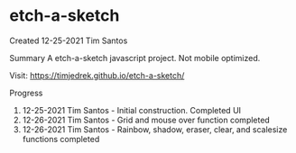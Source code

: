 # etch-a-sketch
Created 12-25-2021
Tim Santos

Summary
A etch-a-sketch javascript project. Not mobile optimized.

Visit: https://timjedrek.github.io/etch-a-sketch/

Progress
1. 12-25-2021 Tim Santos - Initial construction.  Completed UI
2. 12-26-2021 Tim Santos - Grid and mouse over function completed
3. 12-26-2021 Tim Santos - Rainbow, shadow, eraser, clear, and scalesize functions completed